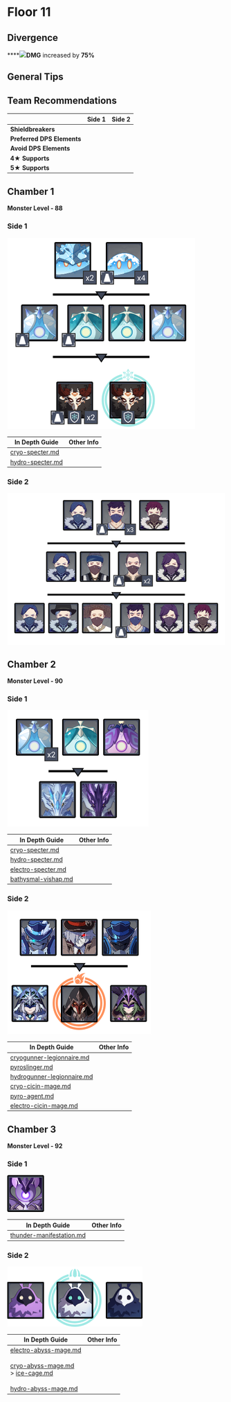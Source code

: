 # Floor 11

## Divergence

****![](../../.gitbook/assets/pyro\_small.png)**DMG** increased by **75%**

## General Tips

## Team Recommendations

|                            | Side 1 | Side 2 |
| -------------------------- | :----: | :----: |
| **Shieldbreakers**         |        |        |
| **Preferred DPS Elements** |        |        |
| **Avoid DPS Elements**     |        |        |
| **4**★ **Supports**        |        |        |
| **5**★ **Supports**        |        |        |

## Chamber 1

**Monster Level - 88**

### Side 1

![](../../.gitbook/assets/11-1-1v28.png)

| In Depth Guide                                                         | Other Info |
| ---------------------------------------------------------------------- | ---------- |
| [cryo-specter.md](../../monsters/specters/cryo-specter.md "mention")   |            |
| [hydro-specter.md](../../monsters/specters/hydro-specter.md "mention") |            |



### Side 2

![](../../.gitbook/assets/11-1-2v28.png)

## Chamber 2

**Monster Level - 90**

### Side 1

![](../../.gitbook/assets/11-2-1v28.png)

| In Depth Guide                                                              | Other Info |
| --------------------------------------------------------------------------- | ---------- |
| [cryo-specter.md](../../monsters/specters/cryo-specter.md "mention")        |            |
| [hydro-specter.md](../../monsters/specters/hydro-specter.md "mention")      |            |
| [electro-specter.md](../../monsters/specters/electro-specter.md "mention")  |            |
| [bathysmal-vishap.md](../../monsters/vishaps/bathysmal-vishap.md "mention") |            |

### Side 2

![](../../.gitbook/assets/11-2-2v28.png)

| In Depth Guide                                                                          | Other Info |
| --------------------------------------------------------------------------------------- | ---------- |
| [cryogunner-legionnaire.md](../../monsters/fatui/cryogunner-legionnaire.md "mention")   |            |
| [pyroslinger.md](../../monsters/fatui/pyroslinger.md "mention")                         |            |
| [hydrogunner-legionnaire.md](../../monsters/fatui/hydrogunner-legionnaire.md "mention") |            |
| [cryo-cicin-mage.md](../../monsters/fatui/cryo-cicin-mage.md "mention")                 |            |
| [pyro-agent.md](../../monsters/fatui/pyro-agent.md "mention")                           |            |
| [electro-cicin-mage.md](../../monsters/fatui/electro-cicin-mage.md "mention")           |            |

## Chamber 3

**Monster Level - 92**

### Side 1

![](<../../.gitbook/assets/Thundering Manifestation.png>)

| In Depth Guide                                                                       | Other Info |
| ------------------------------------------------------------------------------------ | ---------- |
| [thunder-manifestation.md](../../monsters/elites/thunder-manifestation.md "mention") |            |

### Side 2

![](../../.gitbook/assets/11-3-2v28.png)

| In Depth Guide                                                                                                                                                                   | Other Info |
| -------------------------------------------------------------------------------------------------------------------------------------------------------------------------------- | ---------- |
| [electro-abyss-mage.md](../../monsters/abyss-order/electro-abyss-mage.md "mention")                                                                                              |            |
| <p><a data-mention href="../../monsters/abyss-order/cryo-abyss-mage.md">cryo-abyss-mage.md</a><br>> <a data-mention href="../../mechanics/auras/ice-cage.md">ice-cage.md</a></p> |            |
| [hydro-abyss-mage.md](../../monsters/abyss-order/hydro-abyss-mage.md "mention")                                                                                                  |            |


